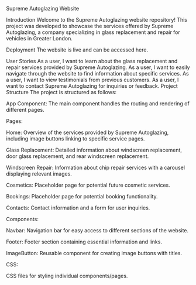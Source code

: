 Supreme Autoglazing Website

Introduction
Welcome to the Supreme Autoglazing website repository! This project was developed to showcase the services offered by Supreme Autoglazing, a company specializing in glass replacement and repair for vehicles in Greater London.

Deployment
The website is live and can be accessed here.

User Stories
As a user, I want to learn about the glass replacement and repair services provided by Supreme Autoglazing.
As a user, I want to easily navigate through the website to find information about specific services.
As a user, I want to view testimonials from previous customers.
As a user, I want to contact Supreme Autoglazing for inquiries or feedback.
Project Structure
The project is structured as follows:

App Component: The main component handles the routing and rendering of different pages.

Pages:

Home: Overview of the services provided by Supreme Autoglazing, including image buttons linking to specific service pages.

Glass Replacement: Detailed information about windscreen replacement, door glass replacement, and rear windscreen replacement.

Windscreen Repair: Information about chip repair services with a carousel displaying relevant images.

Cosmetics: Placeholder page for potential future cosmetic services.

Bookings: Placeholder page for potential booking functionality.

Contacts: Contact information and a form for user inquiries.

Components:

Navbar: Navigation bar for easy access to different sections of the website.

Footer: Footer section containing essential information and links.

ImageButton: Reusable component for creating image buttons with titles.

CSS:

CSS files for styling individual components/pages.
